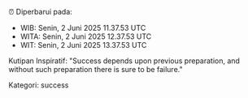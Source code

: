 ⏰ Diperbarui pada:
- WIB: Senin, 2 Juni 2025 11.37.53 UTC
- WITA: Senin, 2 Juni 2025 12.37.53 UTC
- WIT: Senin, 2 Juni 2025 13.37.53 UTC

Kutipan Inspiratif:
"Success depends upon previous preparation, and without such preparation there is sure to be failure."


Kategori: success

